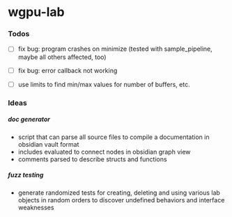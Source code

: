 # wgpu-lab

### Todos

- [ ] fix bug: program crashes on minimize (tested with sample_pipeline, maybe all others affected, too) 
- [ ] fix bug: error callback not working
- [ ] use limits to find min/max values for number of buffers, etc.


### Ideas

##### doc generator
- script that can parse all source files to compile a documentation in obsidian vault format
- includes evaluated to connect nodes in obsidian graph view
- comments parsed to describe structs and functions

##### fuzz testing
- generate randomized tests for creating, deleting and using various lab objects in random orders
  to discover undefined behaviors and interface weaknesses
